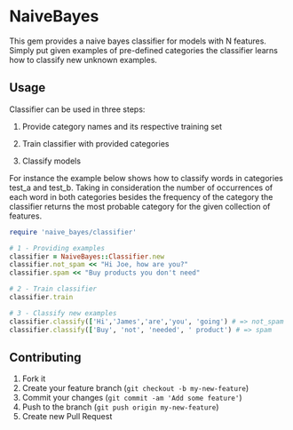 # NaiveBayes

This gem provides a naive bayes classifier for models with N features.
Simply put given examples of pre-defined categories the classifier learns how
to classify new unknown examples.

## Usage

Classifier can be used in three steps:

1. Provide category names and its respective training set

2. Train classifier with provided categories

3. Classify models

For instance the example below shows how to classify words in categories test_a and test_b.
Taking in consideration the number of occurrences of each word in both categories besides
the frequency of the category the classifier returns the most probable category for the
given collection of features.

```ruby
require 'naive_bayes/classifier'

# 1 - Providing examples
classifier = NaiveBayes::Classifier.new
classifier.not_spam << "Hi Joe, how are you?"
classifier.spam << "Buy products you don't need"

# 2 - Train classifier
classifier.train

# 3 - Classify new examples
classifier.classify(['Hi','James','are','you', 'going') # => not_spam
classifier.classify(['Buy', 'not', 'needed', ' product') # => spam
```

## Contributing

1. Fork it
2. Create your feature branch (`git checkout -b my-new-feature`)
3. Commit your changes (`git commit -am 'Add some feature'`)
4. Push to the branch (`git push origin my-new-feature`)
5. Create new Pull Request
